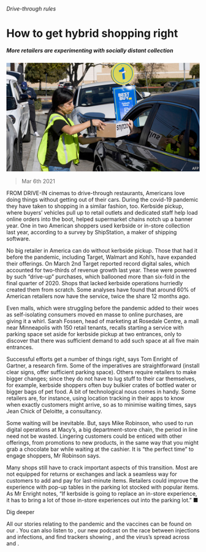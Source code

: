 ###### Drive-through rules

# How to get hybrid shopping right 

##### More retailers are experimenting with socially distant collection 

![image](images/20210306_wbp505.jpg) 

> Mar 6th 2021 


FROM DRIVE-IN cinemas to drive-through restaurants, Americans love doing things without getting out of their cars. During the covid-19 pandemic they have taken to shopping in a similar fashion, too. Kerbside pickup, where buyers’ vehicles pull up to retail outlets and dedicated staff help load online orders into the boot, helped supermarket chains notch up a banner year. One in two American shoppers used kerbside or in-store collection last year, according to a survey by ShipStation, a maker of shipping software.


No big retailer in America can do without kerbside pickup. Those that had it before the pandemic, including Target, Walmart and Kohl’s, have expanded their offerings. On March 2nd Target reported record digital sales, which accounted for two-thirds of revenue growth last year. These were powered by such “drive-up” purchases, which ballooned more than six-fold in the final quarter of 2020. Shops that lacked kerbside operations hurriedly created them from scratch. Some analyses have found that around 60% of American retailers now have the service, twice the share 12 months ago.



Even malls, which were struggling before the pandemic added to their woes as self-isolating consumers moved en masse to online purchases, are giving it a whirl. Sarah Fossen, head of marketing at Rosedale Centre, a mall near Minneapolis with 150 retail tenants, recalls starting a service with parking space set aside for kerbside pickup at two entrances, only to discover that there was sufficient demand to add such space at all five main entrances.


Successful efforts get a number of things right, says Tom Enright of Gartner, a research firm. Some of the imperatives are straightforward (install clear signs, offer sufficient parking space). Others require retailers to make bigger changes; since they do not have to lug stuff to their car themselves, for example, kerbside shoppers often buy bulkier crates of bottled water or bigger bags of pet food. A bit of technological nous comes in handy. Some retailers are, for instance, using location tracking in their apps to know when exactly customers might arrive, so as to minimise waiting times, says Jean Chick of Deloitte, a consultancy.


Some waiting will be inevitable. But, says Mike Robinson, who used to run digital operations at Macy’s, a big department-store chain, the period in line need not be wasted. Lingering customers could be enticed with other offerings, from promotions to new products, in the same way that you might grab a chocolate bar while waiting at the cashier. It is “the perfect time” to engage shoppers, Mr Robinson says.


Many shops still have to crack important aspects of this transition. Most are not equipped for returns or exchanges and lack a seamless way for customers to add and pay for last-minute items. Retailers could improve the experience with pop-up tables in the parking lot stocked with popular items. As Mr Enright notes, “If kerbside is going to replace an in-store experience, it has to bring a lot of those in-store experiences out into the parking lot.” ■


Dig deeper


All our stories relating to the pandemic and the vaccines can be found on our . You can also listen to , our new podcast on the race between injections and infections, and find trackers showing ,  and the virus’s spread across  and .

